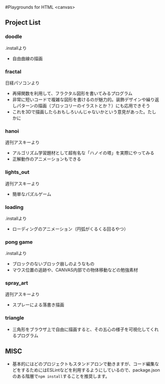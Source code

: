 #Playgrounds for HTML \<canvas\> 

## Project List

### doodle
.installより
- 自由曲線の描画

### fractal
日経パソコンより
- 再帰関数を利用して、フラクタル図形を書いてみるプログラム
- 非常に短いコードで複雑な図形を書けるのが魅力的。装飾デザインや繰り返しパターンの描画（ブロッコリーのイラストとか？）にも応用できそう
- これを3Dで描画したらおもしろいんじゃないかという意見があった。たしかに

### hanoi
週刊アスキーより
- アルゴリズム学習題材として超有名な「ハノイの塔」を実際にやってみる
- 正解動作のアニメーションもできる

### lights_out
週刊アスキーより
- 簡単なパズルゲーム

### loading
.installより
- ローディングのアニメーション（円弧がくるくる回るやつ）

### pong game
.installより
- ブロックのないブロック崩しのようなもの
- マウス位置の追跡や、CANVAS内部での物体移動などの勉強素材

### spray_art
週刊アスキーより
- スプレーによる落書き描画

### triangle
- 三角形をブラウザ上で自由に描画すると、その五心の様子を可視化してくれるプログラム

## MISC

- 基本的にはどのプロジェクトもスタンドアロンで動きますが、コード編集などをするためにはESLintなどを利用するようにしているので、package.jsonのある階層で`npm install`することを推奨します。
